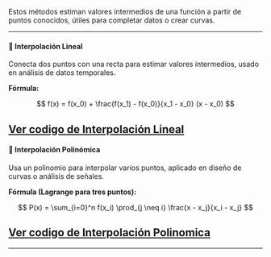 Estos métodos estiman valores intermedios de una función a partir de puntos conocidos, útiles para completar datos o crear curvas.

---

#### 📏 Interpolación Lineal

Conecta dos puntos con una recta para estimar valores intermedios, usado en análisis de datos temporales.

**Fórmula:**

$$
f(x) = f(x_0) + \frac{f(x_1) - f(x_0)}{x_1 - x_0} (x - x_0)
$$

[Ver codigo de Interpolación Lineal](/T5_Interpolación/Métodos_Interpolación/InterpolacionLineal.py)
---

#### 📐 Interpolación Polinómica

Usa un polinomio para interpolar varios puntos, aplicado en diseño de curvas o análisis de señales.

**Fórmula (Lagrange para tres puntos):**

$$
P(x) = \sum_{i=0}^n f(x_i) \prod_{j \neq i} \frac{x - x_j}{x_i - x_j}
$$

[Ver codigo de Interpolación Polinomica](/T5_Interpolación/Métodos_Interpolación/InterpolacionPolinomica.py)
---


---
